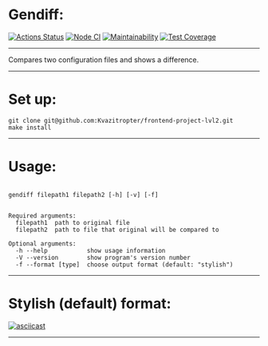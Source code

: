 # Gendiff:

[![Actions Status](https://github.com/Kvazitropter/frontend-project-lvl2/actions/workflows/hexlet-check.yml/badge.svg)](https://github.com/Kvazitropter/frontend-project-lvl2/actions)
[![Node CI](https://github.com/Kvazitropter/frontend-project-lvl2/actions/workflows/nodejs.yml/badge.svg)](https://github.com/Kvazitropter/frontend-project-lvl2/actions/workflows/nodejs.yml)
[![Maintainability](https://api.codeclimate.com/v1/badges/16f10a5e86cfc51a6022/maintainability)](https://codeclimate.com/github/Kvazitropter/frontend-project-lvl2/maintainability)
[![Test Coverage](https://api.codeclimate.com/v1/badges/16f10a5e86cfc51a6022/test_coverage)](https://codeclimate.com/github/Kvazitropter/frontend-project-lvl2/test_coverage)

---

Compares two configuration files and shows a difference.

---

# Set up:

```
git clone git@github.com:Kvazitropter/frontend-project-lvl2.git
make install
```

---

# Usage:

```

gendiff filepath1 filepath2 [-h] [-v] [-f]

```

```

Required arguments:
  filepath1  path to original file
  filepath2  path to file that original will be compared to

Optional arguments:
  -h --help           show usage information
  -V --version        show program's version number
  -f --format [type]  choose output format (default: "stylish")

```

---

# Stylish \(default\) format:

[![asciicast](https://asciinema.org/a/DwqV7pequ9D0kaw1QtPFvII5S.svg)](https://asciinema.org/a/DwqV7pequ9D0kaw1QtPFvII5S)

---